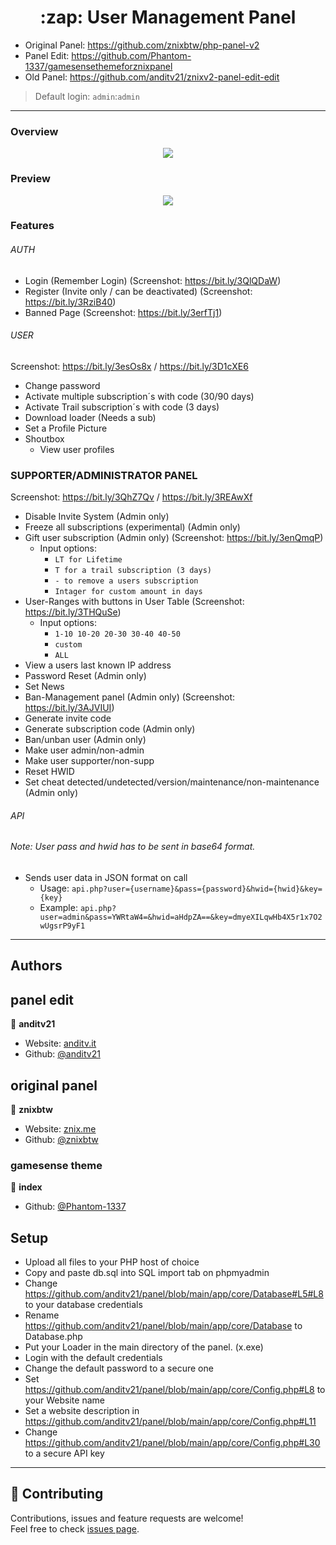 <h1 align="center">:zap: User Management Panel</h1>
<p>
</p>



* Original Panel: https://github.com/znixbtw/php-panel-v2
* Panel Edit: https://github.com/Phantom-1337/gamesensethemeforznixpanel
* Old Panel: https://github.com/anditv21/znixv2-panel-edit-edit
> Default login: `admin`:`admin` <br />
---

### Overview
<p align="center">
  <img src="https://i.imgur.com/VB2ial8.png" />
</p>

### Preview
<p align="center">
  <a href="https://i.ibb.co/sgsdrcv/image.png"><img src="https://i.ibb.co/sgsdrcv/image.png" /></a>
</p>


### Features
###### AUTH
* Login (Remember Login) (Screenshot: https://bit.ly/3QlQDaW)
* Register (Invite only / can be deactivated) (Screenshot: https://bit.ly/3RziB40)
* Banned Page (Screenshot: https://bit.ly/3erfTj1)
###### USER
Screenshot: https://bit.ly/3esOs8x / https://bit.ly/3D1cXE6
* Change password
* Activate multiple subscription´s with code (30/90 days)
* Activate Trail subscription´s with code (3 days)
* Download loader (Needs a sub)
* Set a Profile Picture
* Shoutbox
  * View user profiles
### SUPPORTER/ADMINISTRATOR PANEL
Screenshot: https://bit.ly/3QhZ7Qv / https://bit.ly/3REAwXf
* Disable Invite System (Admin only)
* Freeze all subscriptions (experimental) (Admin only)
* Gift user subscription (Admin only) (Screenshot: https://bit.ly/3enQmqP) 
  * Input options:
    * `LT for Lifetime`
    * `T for a trail subscription (3 days)`
    * `- to remove a users subscription`
    * `Intager for custom amount in days`
* User-Ranges with buttons in User Table (Screenshot: https://bit.ly/3THQuSe)
  * Input options:
	  * `1-10 10-20 20-30 30-40 40-50`
	  * `custom`
	  * `ALL`
* View a users last known IP address 
* Password Reset (Admin only)
* Set News
* Ban-Management panel (Admin only) (Screenshot: https://bit.ly/3AJVIUI)
* Generate invite code
* Generate subscription code (Admin only)
* Ban/unban user (Admin only)
* Make user admin/non-admin 
* Make user supporter/non-supp 
* Reset HWID
* Set cheat detected/undetected/version/maintenance/non-maintenance  (Admin only)


###### API
###### Note: User pass and hwid has to be sent in base64 format.
* Sends user data in JSON format on call
	* Usage: `api.php?user={username}&pass={password}&hwid={hwid}&key={key}`
	* Example: `api.php?user=admin&pass=YWRtaW4=&hwid=aHdpZA==&key=dmyeXILqwHb4X5r1x7O2wUgsrP9yF1`

---


## Authors

## panel edit
👤 **anditv21**

* Website: [anditv.it](https://anditv.it)
* Github: [@anditv21](https://github.com/anditv21)

## original panel
👤 **znixbtw**

* Website: [znix.me](https://znix.me)
* Github: [@znixbtw](https://github.com/znixbtw)

### gamesense theme
👤 **index**

* Github: [@Phantom-1337](https://github.com/Phantom-1337)

## Setup ##

- Upload all files to your PHP host of choice
- Copy and paste db.sql into SQL import tab on phpmyadmin
- Change https://github.com/anditv21/panel/blob/main/app/core/Database#L5#L8 to your database credentials
- Rename https://github.com/anditv21/panel/blob/main/app/core/Database to Database.php
- Put your Loader in the main directory of the panel. (x.exe)
- Login with the default credentials
- Change the default password to a secure one
- Set https://github.com/anditv21/panel/blob/main/app/core/Config.php#L8 to your Website name
- Set a website description in https://github.com/anditv21/panel/blob/main/app/core/Config.php#L11
- Change https://github.com/anditv21/panel/blob/main/app/core/Config.php#L30 to a secure API key

---

## 🤝 Contributing

Contributions, issues and feature requests are welcome!<br />Feel free to check [issues page](https://github.com/anditv21/panel/issues). 

